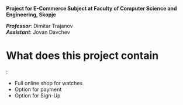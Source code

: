 <b>Project for E-Commerce Subject at Faculty of Computer Science and Engineering, Skopje</b></br>

<i><b>Professor</b></i>: Dimitar Trajanov</br>
<i><b>Assistant</b></i>: Jovan Davchev
<h1>What does this project contain</h1>:
<ul> 
  <li>Full online shop for watches</li>
  <li>Option for payment</li>
  <li>Option for Sign-Up</li>
  </ul>

